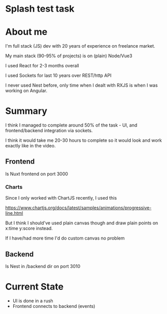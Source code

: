 # Splash test task

# About me

I'm full stack (JS) dev with 20 years of experience on freelance market.

My main stack (90-95% of projects) is on (plain) Node/Vue3

I used React for 2-3 months overall

I used Sockets for last 10 years over REST/http API

I never used Nest before, only time when I dealt with RXJS is when I was working on Angular.

# Summary

I think I managed to complete around 50% of the task - UI, and frontend/backend integration via sockets.

I think it would take me 20-30 hours to complete so it would look and work exactly like in the video.

## Frontend

Is Nuxt frontend on port 3000

### Charts

Since I only worked with ChartJS recently, I used this

https://www.chartjs.org/docs/latest/samples/animations/progressive-line.html

But I think I should've used plain canvas though and draw plain points on x:time y:score instead.

If I have/had more time I'd do custom canvas no problem

## Backend

Is Nest in /backend dir on port 3010

# Current State

* UI is done in a rush
* Frontend connects to backend (events)



